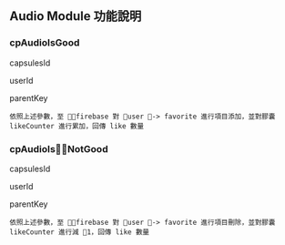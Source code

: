 ## Audio Module 功能說明

### cpAudioIsGood
capsulesId

userId  

parentKey   
```
依照上述參數，至 firebase 對 user -> favorite 進行項目添加，並對膠囊 likeCounter 進行累加，回傳 like 數量
```

### cpAudioIsNotGood
capsulesId

userId  

parentKey   
```
依照上述參數，至 firebase 對 user -> favorite 進行項目刪除，並對膠囊 likeCounter 進行減 1，回傳 like 數量
```